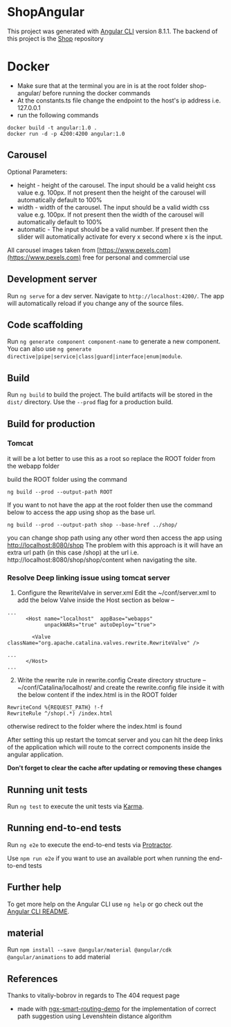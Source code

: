 # ShopAngular

This project was generated with [Angular CLI](https://github.com/angular/angular-cli) version 8.1.1.
The backend of this project is the [Shop](https://github.com/dionbacalzo/Shop) repository

# Docker

 - Make sure that at the terminal you are in is at the root folder shop-angular/ before running the docker commands
 - At the constants.ts file change the endpoint to the host's ip address i.e. 127.0.0.1
 - run the following commands
```
docker build -t angular:1.0 .
docker run -d -p 4200:4200 angular:1.0
```

## Carousel

Optional Parameters:

 - height - height of the carousel. The input should be a valid height css value e.g. 100px. If not present then the height of the carousel will automatically default to 100%
 - width - width of the carousel. The input should be a valid width css value e.g. 100px. If not present then the width of the carousel will automatically default to 100%
 - automatic - The input should be a valid number. If present then the slider will automatically activate for every x second where x is the input.

All carousel images taken from [https://www.pexels.com](https://www.pexels.com) free for personal and commercial use

## Development server

Run `ng serve` for a dev server. Navigate to `http://localhost:4200/`. The app will automatically reload if you change any of the source files.

## Code scaffolding

Run `ng generate component component-name` to generate a new component. You can also use `ng generate directive|pipe|service|class|guard|interface|enum|module`.

## Build

Run `ng build` to build the project. The build artifacts will be stored in the `dist/` directory. Use the `--prod` flag for a production build.

## Build for production

### Tomcat

it will be a lot better to use this as a root so replace the ROOT folder from the webapp folder

build the ROOT folder using the command

`ng build --prod --output-path ROOT`

If you want to not have the app at the root folder then use the command below to access the app using shop as the base url.

`ng build --prod --output-path shop --base-href ../shop/`

you can change shop path using any other word
then access the app using [http://localhost:8080/shop](http://localhost:8080/shop)
The problem with this approach is it will have an extra url path (in this case /shop) at the url i.e. http://localhost:8080/shop/shop/content when navigating the site.

### Resolve Deep linking issue using tomcat server

1. Configure the RewriteValve in server.xml
Edit the ~/conf/server.xml to add the below Valve inside the Host section as below –
```
...
      <Host name="localhost"  appBase="webapps"
            unpackWARs="true" autoDeploy="true">

        <Valve className="org.apache.catalina.valves.rewrite.RewriteValve" />

...
      </Host>
...
```
2. Write the rewrite rule in rewrite.config
Create directory structure – ~/conf/Catalina/localhost/ and create the rewrite.config file inside it with the below content if the index.html is in the ROOT folder
```
RewriteCond %{REQUEST_PATH} !-f
RewriteRule ^/shop(.*) /index.html
```
otherwise redirect to the folder where the index.html is found

After setting this up restart the tomcat server and you can hit the deep links of the application which will route to the correct components inside the angular application.

**Don't forget to clear the cache after updating or removing these changes**

## Running unit tests

Run `ng test` to execute the unit tests via [Karma](https://karma-runner.github.io).

## Running end-to-end tests

Run `ng e2e` to execute the end-to-end tests via [Protractor](http://www.protractortest.org/).

Use `npm run e2e` if you want to use an available port when running the end-to-end tests

## Further help

To get more help on the Angular CLI use `ng help` or go check out the [Angular CLI README](https://github.com/angular/angular-cli/blob/master/README.md).

## material

Run `npm install --save @angular/material @angular/cdk @angular/animations` to add material

## References

Thanks to vitaliy-bobrov in regards to The 404 request page 
- made with [ngx-smart-routing-demo](https://github.com/vitaliy-bobrov/ngx-smart-routing-demo) for the  implementation of correct path suggestion using Levenshtein distance algorithm